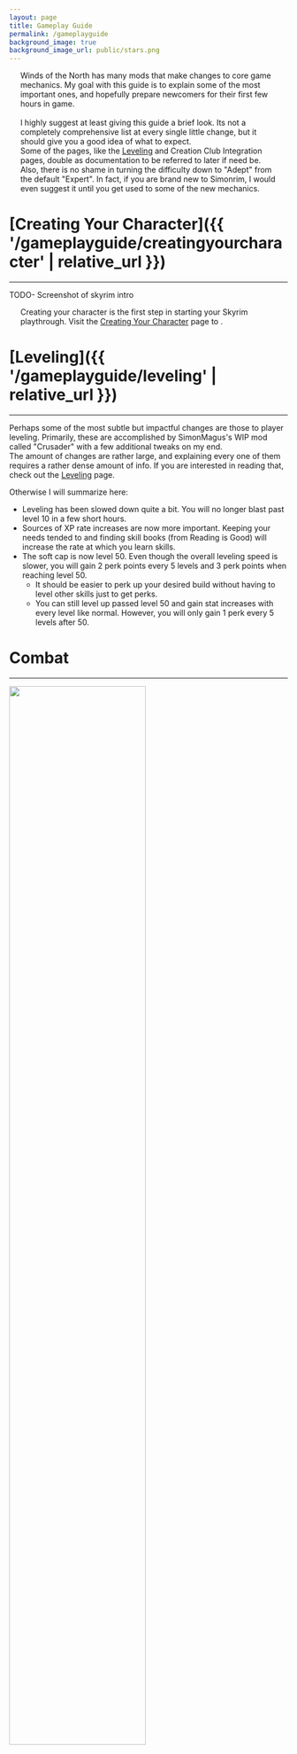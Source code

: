 ```yaml
---
layout: page
title: Gameplay Guide
permalink: /gameplayguide
background_image: true
background_image_url: public/stars.png
---
```


<div style="margin-left: 4%;margin-right: 4%">
Winds of the North has many mods that make changes to core game mechanics. My goal with this guide is to explain some of the most important ones, and hopefully prepare newcomers for their first few hours in game.
<br>
<br>
I highly suggest at least giving this guide a brief look. Its not a completely comprehensive list at every single little change, but it should give you a good idea of what to expect. 
<br>
Some of the pages, like the <a href="{{ '/gameplayguide/leveling' | relative_url }}">Leveling</a> and Creation Club Integration pages, double as documentation to be referred to later if need be.
<br>
Also, there is no shame in turning the difficulty down to "Adept" from the default "Expert". In fact, if you are brand new to Simonrim, I would even suggest it until you get used to some of the new mechanics. 
</div>

# [Creating Your Character]({{ '/gameplayguide/creatingyourcharacter' | relative_url }})

<div class="centerdiv">
  <hr class="thin-hr">
</div>

TODO- Screenshot of skyrim intro

<div style="margin-left: 4%;margin-right: 4%">
Creating your character is the first step in starting your Skyrim playthrough. Visit the <a href="{{ '/gameplayguide/creatingyourcharacter' | relative_url }}">Creating Your Character</a> page to .
</div>

# [Leveling]({{ '/gameplayguide/leveling' | relative_url }})

<div class="centerdiv">
  <hr class="thin-hr">
</div>

Perhaps some of the most subtle but impactful changes are those to player leveling. Primarily, these are accomplished by SimonMagus's WIP mod called "Crusader" with a few additional tweaks on my end.\
The amount of changes are rather large, and explaining every one of them requires a rather dense amount of info. If you are interested in reading that, check out the [Leveling](./gameplayguide/leveling/) page.

Otherwise I will summarize here:

 - Leveling has been slowed down quite a bit. You will no longer blast past level 10 in a few short hours.
 - Sources of XP rate increases are now more important. Keeping your needs tended to and finding skill books (from Reading is Good) will increase the rate at which you learn skills.
 - The soft cap is now level 50. Even though the overall leveling speed is slower, you will gain 2 perk points every 5 levels and 3 perk points when reaching level 50.
    - It should be easier to perk up your desired build without having to level other skills just to get perks.
    - You can still level up passed level 50 and gain stat increases with every level like normal. However, you will only gain 1 perk every 5 levels after 50.

# Combat

<div class="centerdiv">
  <hr class="thin-hr">
</div>

<div class="centerdiv">
    <img src="../assets/siteImages/combat.png" width="70%" style="margin-right: 0.5%;" class="dropshadow">
</div>

<div style="margin-left: 4%;margin-right: 4%">
Combat in Winds of the North is probably one of the more important aspects to grasp early on. You may find it to be much more difficult than combat in the vanilla game was. (for the better)
<br>
These changes primarily come from "Blade and Blunt - A Combat Overhaul".
<br>
Blade and Blunt encourages you to think more methodically in combat. Carefully manage your stamina, and try to hit enemies when they are vulnerable.
<br>
<br>
<ul>
    <li>Stamina is a very important stat for combat oriented characters.
        <ul>
            <li>When you've exhausted your stamina, you will move and attack slower, and combat related actions like attacking will be much less effective.</li>
            <li>Sneaking, jumping and swimming now cost stamina.</li>
            <li>In combat, sprinting costs more with heavy armor than light armor.</li>
        </ul>
    </li>
    <li>Timing your attacks is now very important. Hitting enemies that are power attacking, casting, or drawing a bow now deals 50% more damage, and vice versa.</li>
    <li>You now have a chance to become injured in combat if you get hit with low health.
        <ul>
            <li>To cure these, you can sleep at least 4 hours (for a minor injury), or use a cure injury potion.</li>
        </ul>
    </li>
    <li>You may now parry attacks with a correctly timed block if you are using a 2 handed weapon or 1 handed weapon with an empty off-hand.</li>
</ul>
</div>

If you would like to read even more about how exactly combat has changed, the <a href="https://www.nexusmods.com/skyrimspecialedition/mods/34549">Blade and Blunt</a> modpage is very informative.  

# [Core Gameplay Mechanics](./coregameplay)

<div class="centerdiv">
  <hr class="thin-hr">
</div>

<div style="margin-left: 4%;margin-right: 4%">
Winds of the North is packed full of changes to existing core game mechanics, as well as new mechanics to interact with.
</div>

# [Quests And New Content](./quests/)

<div class="centerdiv">
  <hr class="thin-hr">
</div>

<div style="margin-left: 4%;margin-right: 4%">
Winds of the North includes several mods that add brand new content to experience and/or change when certain quests are made available. Visit the <a href="./quests/">Quests And New Content</a> page to see what levels you should be able to start these modified quests.
</div>

# [Creation Club Integration](./creationclub)

<div class="centerdiv">
  <hr class="thin-hr">
</div>

<div style="margin-left: 4%;margin-right: 4%">
Winds of the North includes many mods that work to improve integration for the Creation Club content. You can find a detailed list of the creations and what changes them <a href="./creationclub">here</a>.
</div>